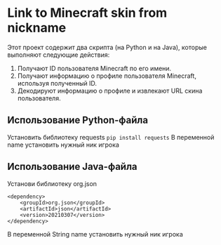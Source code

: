 # Link to Minecraft skin from nickname


Этот проект содержит два скрипта (на Python и на Java), которые выполняют следующие действия:
1. Получают ID пользователя Minecraft по его имени.
2. Получают информацию о профиле пользователя Minecraft, используя полученный ID.
3. Декодируют информацию о профиле и извлекают URL скина пользователя.

## Использование Python-файла
Установить библиотеку requests
```pip install requests```
В переменной name установить нужный ник игрока
  
## Использование Java-файла
Установи библиотеку org.json
```
<dependency>
    <groupId>org.json</groupId>
    <artifactId>json</artifactId>
    <version>20210307</version>
</dependency>
```
В переменной String name установить нужный ник игрока
